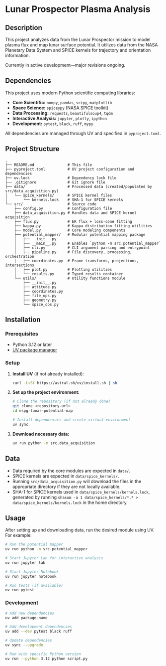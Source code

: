 # Lunar Prospector Plasma Analysis

## Description

This project analyzes data from the Lunar Prospector mission to model plasma flux and map lunar surface potential. It utilizes data from the NASA Planetary Data System and SPICE kernels for trajectory and orientation information.

Currently in active development—major revisions ongoing.

## Dependencies

This project uses modern Python scientific computing libraries:

- **Core Scientific:** `numpy`, `pandas`, `scipy`, `matplotlib`
- **Space Science:** `spiceypy` (NASA SPICE toolkit)
- **Data Processing:** `requests`, `beautifulsoup4`, `tqdm`
- **Interactive Analysis:** `jupyter`, `plotly`, `ipython`
- **Development:** `pytest`, `black`, `ruff`, `mypy`

All dependencies are managed through UV and specified in `pyproject.toml`.

## Project Structure

```
.
├── README.md               # This file
├── pyproject.toml          # UV project configuration and dependencies
├── uv.lock                 # Dependency lock file
├── .gitignore              # Git ignore file
├── data/                   # Processed data (created/populated by src/data_acquisition.py)
│   └── spice_kernels/      # SPICE kernel files
│       └── kernels.lock    # SHA-1 for SPICE kernels
└── src/                    # Source code
    ├── config.py           # Configuration file
    ├── data_acquisition.py # Handles data and SPICE kernel acquisition
    ├── flux.py             # ER flux + loss-cone fitting
    ├── kappa.py            # Kappa distribution fitting utilities
    ├── model.py            # Core modeling components
    ├── potential_mapper/   # Modular potential mapping package
    │   ├── __init__.py
    │   ├── __main__.py     # Enables `python -m src.potential_mapper`
    │   ├── cli.py          # CLI argument parsing and entrypoint
    │   ├── pipeline.py     # File discovery, processing, orchestration
    │   ├── coordinates.py  # Frame transforms, projections, intersections
    │   ├── plot.py         # Plotting utilities
    │   └── results.py      # Typed results container
    └── utils/              # Utility functions module
        ├── __init__.py
        ├── attitude.py
        ├── coordinates.py
        ├── file_ops.py
        ├── geometry.py
        └── spice_ops.py
```

## Installation

### Prerequisites
- Python 3.12 or later
- [UV package manager](https://docs.astral.sh/uv/)

### Setup

1.  **Install UV** (if not already installed):
    ```bash
    curl -LsSf https://astral.sh/uv/install.sh | sh
    ```

2.  **Set up the project environment:**
    ```bash
    # Clone the repository (if not already done)
    git clone <repository-url>
    cd espg-lunar-potential-map
    
    # Install dependencies and create virtual environment
    uv sync
    ```

3.  **Download necessary data:**
    ```bash
    uv run python -m src.data_acquisition
    ```


## Data

*   Data required by the core modules are expected in `data/`.
*   SPICE kernels are expected in `data/spice_kernels/`.
*   Running `src/data_acquisition.py` will download the files in the appropriate directory if they are not locally available.
*   SHA-1 for SPICE kernels used in `data/spice_kernels/kernels.lock`, generated by running ```shasum -a 1 data/spice_kernels/*.* > data/spice_kernels/kernels.lock``` in the home directory.

## Usage

After setting up and downloading data, run the desired module using UV. For example:

```bash
# Run the potential mapper
uv run python -m src.potential_mapper

# Start Jupyter Lab for interactive analysis
uv run jupyter lab

# Start Jupyter Notebook
uv run jupyter notebook

# Run tests (if available)
uv run pytest
```

### Development

```bash
# Add new dependencies
uv add package-name

# Add development dependencies
uv add --dev pytest black ruff

# Update dependencies
uv sync --upgrade

# Run with specific Python version
uv run --python 3.12 python script.py
```
